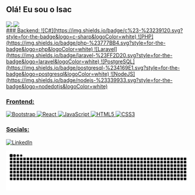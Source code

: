 ## Olá! Eu sou o Isac

 <div>
  <a href="https://github.com/kamuiryu">
   <img align="center" height="170" src="https://github-readme-stats.vercel.app/api/top-langs/?username=kamuiryu&layout=compact&langs_count=16&theme=dracula"/>
  <img align="center" src="https://github-readme-stats.vercel.app/api?username=kamuiryu&show_icons=true&theme=dracula&include_all_commits=true&count_private=true&hide=issues"/>
</div>
### Backend:
![C#](https://img.shields.io/badge/c%23-%23239120.svg?style=for-the-badge&logo=c-sharp&logoColor=white)
![PHP](https://img.shields.io/badge/php-%23777BB4.svg?style=for-the-badge&logo=php&logoColor=white)
![Laravel](https://img.shields.io/badge/laravel-%23FF2D20.svg?style=for-the-badge&logo=laravel&logoColor=white)
![PostgreSQL](https://img.shields.io/badge/postgresql-%234169E1.svg?style=for-the-badge&logo=postgresql&logoColor=white)
![NodeJS](https://img.shields.io/badge/nodejs-%23339933.svg?style=for-the-badge&logo=nodedotjs&logoColor=white)


### Frontend:
![Bootstrap](https://img.shields.io/badge/bootstrap-%23563D7C.svg?style=for-the-badge&logo=bootstrap&logoColor=white)
![React](https://img.shields.io/badge/react-%2320232a.svg?style=for-the-badge&logo=react&logoColor=%2361DAFB)
![JavaScript](https://img.shields.io/badge/javascript-%23323330.svg?style=for-the-badge&logo=javascript&logoColor=%23F7DF1E)
![HTML5](https://img.shields.io/badge/html5-%23E34F26.svg?style=for-the-badge&logo=html5&logoColor=white)
![CSS3](https://img.shields.io/badge/css3-%231572B6.svg?style=for-the-badge&logo=css3&logoColor=white)

### Socials:
[![LinkedIn](https://img.shields.io/badge/-LinkedIn-090909?style=for-the-badge&logo=linkedin&logoColor=007BB6)](https://www.linkedin.com/in/isacsantana/)

![Snake animation](https://github.com/kamuiryu/kamuiryu/blob/output/github-contribution-grid-snake.svg)
